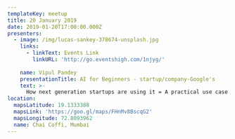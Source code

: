 ```yaml
---
templateKey: meetup
title: 20 January 2019
date: 2019-01-20T17:00:00.000Z
presenters:
  - image: /img/lucas-sankey-378674-unsplash.jpg
    links:
      - linkText: Events Link
        linkURL: 'http://go.eventshigh.com/1njyg/'
      
    name: Vipul Pandey
    presentationTitle: AI for Beginners - startup/company-Google's                    DeepMind
    text: >-
      How next generation startups are using it = A practical use case with example!!This sessions startup/company = Google's DeepMind. We will discuss About, timeline, product, data ,models and algorithms, future trajectory of the said company and why they are in news. Learn about how AI will change societies. What AI means for the future of Businesses. How to approach it - for Programmers and Non Programmers. Intro to Data Science and Machine Learning for complete beginners
location:
  mapsLatitude: 19.1333388
  mapsLink: 'https://goo.gl/maps/FHnMv8BscqG2'
  mapsLongitude: 72.8093962
  name: Chai Coffi, Mumbai
---
```


